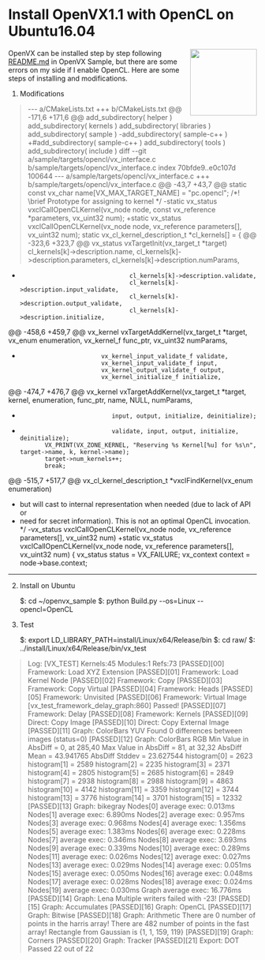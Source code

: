 <!-- #AG_DEMOAPP_HEADER_BEGIN# -->
# Install OpenVX1.1 with OpenCL on Ubuntu16.04
<img src="./Example.jpg" height="135px" style="float:right">

<!-- #AG_DEMOAPP_HEADER_END# -->
<!-- #AG_BRIEF_BEGIN# -->
OpenVX can be installed step by step following  [README.md](https://www.khronos.org/registry/OpenVX/) in OpenVX Sample, but there are some errors on my side if I enable OpenCL. Here are some steps of installing and modifications.
 
<!-- #AG_BRIEF_END# -->
1. Modifications

> --- a/CMakeLists.txt
+++ b/CMakeLists.txt
@@ -171,6 +171,6 @@ add_subdirectory( helper )
 add_subdirectory( kernels )
 add_subdirectory( libraries )
 add_subdirectory( sample )
-add_subdirectory( sample-c++ )
+#add_subdirectory( sample-c++ )
 add_subdirectory( tools )
 add_subdirectory( include )
diff --git a/sample/targets/opencl/vx_interface.c b/sample/targets/opencl/vx_interface.c
index 70bfde9..e0c107d 100644
--- a/sample/targets/opencl/vx_interface.c
+++ b/sample/targets/opencl/vx_interface.c
@@ -43,7 +43,7 @@
 static const vx_char name[VX_MAX_TARGET_NAME] = "pc.opencl";
 /*! \brief Prototype for assigning to kernel */
-static vx_status vxclCallOpenCLKernel(vx_node node, const vx_reference *parameters, vx_uint32 num);
+static vx_status vxclCallOpenCLKernel(vx_node node, vx_reference parameters[], vx_uint32 num); 
 static vx_cl_kernel_description_t *cl_kernels[] =
 {
@@ -323,6 +323,7 @@ vx_status vxTargetInit(vx_target_t *target)
                                     cl_kernels[k]->description.name,
                                     cl_kernels[k]->description.parameters,
                                     cl_kernels[k]->description.numParams,
+                                    cl_kernels[k]->description.validate,
                                     cl_kernels[k]->description.input_validate,
                                     cl_kernels[k]->description.output_validate,
                                     cl_kernels[k]->description.initialize,
@@ -458,6 +459,7 @@ vx_kernel vxTargetAddKernel(vx_target_t *target,
                             vx_enum enumeration,
                             vx_kernel_f func_ptr,
                             vx_uint32 numParams,
+                            vx_kernel_input_validate_f validate,
                             vx_kernel_input_validate_f input,
                             vx_kernel_output_validate_f output,
                             vx_kernel_initialize_f initialize,
@@ -474,7 +476,7 @@ vx_kernel vxTargetAddKernel(vx_target_t *target,
                                kernel,
                                enumeration, func_ptr, name,
                                NULL, numParams,
-                               input, output, initialize, deinitialize);
+                               validate, input, output, initialize, deinitialize);
             VX_PRINT(VX_ZONE_KERNEL, "Reserving %s Kernel[%u] for %s\n", target->name, k, kernel->name);
             target->num_kernels++;
             break;
@@ -515,7 +517,7 @@ vx_cl_kernel_description_t *vxclFindKernel(vx_enum enumeration)
  * but will cast to internal representation when needed (due to lack of API or
  * need for secret information). This is not an optimal OpenCL invocation.
  */
-vx_status vxclCallOpenCLKernel(vx_node node, vx_reference parameters[], vx_uint32 num)
+static vx_status vxclCallOpenCLKernel(vx_node node, vx_reference parameters[], vx_uint32 num)
 {
     vx_status status = VX_FAILURE;
     vx_context context = node->base.context;
 
----------

2. Install on Ubuntu

    $: cd ~/openvx_sample
    $: python Build.py --os=Linux --opencl=OpenCL

3. Test

    $: export LD_LIBRARY_PATH=install/Linux/x64/Release/bin
    $: cd raw/
    $: ../install/Linux/x64/Release/bin/vx_test

> Log:
> [VX_TEST] Kernels:45 Modules:1 Refs:73
[PASSED][00] Framework: Load XYZ Extension
[PASSED][01] Framework: Load Kernel Node
[PASSED][02] Framework: Copy
[PASSED][03] Framework: Copy Virtual
[PASSED][04] Framework: Heads
[PASSED][05] Framework: Unvisited
[PASSED][06] Framework: Virtual Image
[vx_test_framework_delay_graph:860] Passed!
[PASSED][07] Framework: Delay
[PASSED][08] Framework: Kernels
[PASSED][09] Direct: Copy Image
[PASSED][10] Direct: Copy External Image
[PASSED][11] Graph: ColorBars YUV
Found 0 differences between images (status=0)
[PASSED][12] Graph: ColorBars RGB
Min Value in AbsDiff = 0, at 285,40
Max Value in AbsDiff = 81, at 32,32
AbsDiff Mean = 43.941765
AbsDiff Stddev = 23.627544
histogram[0] = 2623
histogram[1] = 2589
histogram[2] = 2235
histogram[3] = 2371
histogram[4] = 2805
histogram[5] = 2685
histogram[6] = 2849
histogram[7] = 2938
histogram[8] = 2988
histogram[9] = 4863
histogram[10] = 4142
histogram[11] = 3359
histogram[12] = 3744
histogram[13] = 3776
histogram[14] = 3701
histogram[15] = 12332
[PASSED][13] Graph: bikegray
Nodes[0] average exec: 0.013ms
Nodes[1] average exec: 6.890ms
Nodes[2] average exec: 0.957ms
Nodes[3] average exec: 0.968ms
Nodes[4] average exec: 1.356ms
Nodes[5] average exec: 1.383ms
Nodes[6] average exec: 0.228ms
Nodes[7] average exec: 0.346ms
Nodes[8] average exec: 3.693ms
Nodes[9] average exec: 0.339ms
Nodes[10] average exec: 0.289ms
Nodes[11] average exec: 0.026ms
Nodes[12] average exec: 0.027ms
Nodes[13] average exec: 0.029ms
Nodes[14] average exec: 0.051ms
Nodes[15] average exec: 0.050ms
Nodes[16] average exec: 0.048ms
Nodes[17] average exec: 0.028ms
Nodes[18] average exec: 0.024ms
Nodes[19] average exec: 0.030ms
Graph average exec: 16.776ms
[PASSED][14] Graph: Lena
Multiple writers failed with -23!
[PASSED][15] Graph: Accumulates
[PASSED][16] Graph: OpenCL
[PASSED][17] Graph: Bitwise
[PASSED][18] Graph: Arithmetic
There are 0 number of points in the harris array!
There are 482 number of points in the fast array!
Rectangle from Gaussian is {1, 1, 159, 119}
[PASSED][19] Graph: Corners
[PASSED][20] Graph: Tracker
[PASSED][21] Export: DOT
Passed 22 out of 22


